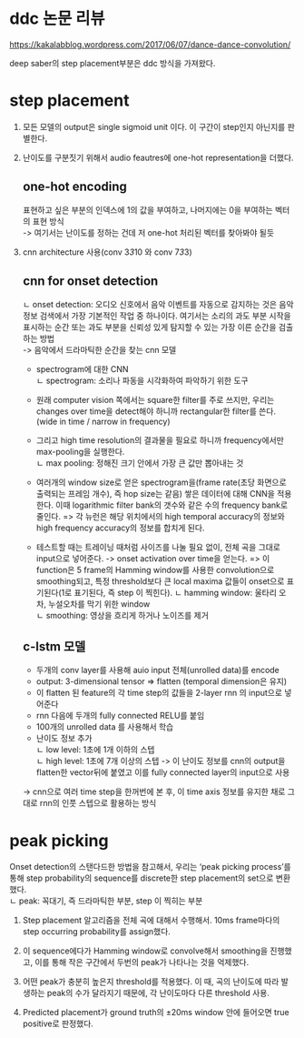 # ddc 논문 리뷰
https://kakalabblog.wordpress.com/2017/06/07/dance-dance-convolution/ 
    
deep saber의 step placement부분은 ddc 방식을 가져왔다.   

# step placement
1. 모든 모델의 output은 single sigmoid unit 이다. 이 구간이 step인지 아닌지를 판별한다. 
2. 난이도를 구분짓기 위해서 audio feautres에 one-hot representation을 더했다.
    ## one-hot encoding
    표현하고 싶은 부분의 인덱스에 1의 값을 부여하고, 나머지에는 0을 부여하는 벡터의 표현 방식    
    -> 여기서는 난이도를 정하는 건데 저 one-hot 처리된 벡터를 찾아봐야 될듯

3. cnn architecture 사용(conv 3*3*10 와 conv 7*3*3) 
    ## cnn for onset detection 
    ㄴ onset detection: 오디오 신호에서 음악 이벤트를 자동으로 감지하는 것은 음악 정보 검색에서 가장 기본적인 작업 중 하나이다. 여기서는 소리의 과도 부분 시작을 표시하는 순간 또는 과도 부분을 신뢰성 있게 탐지할 수 있는 가장 이른 순간을 검출하는 방법    
    -> 음악에서 드라마틱한 순간을 찾는 cnn 모델
    
    - spectrogram에 대한 CNN    
    ㄴ spectrogram: 소리나 파동을 시각화하여 파악하기 위한 도구

    - 원래 computer vision 쪽에서는 square한 filter를 주로 쓰지만,  우리는 changes over time을 detect해야 하니까 rectangular한 filter를 쓴다.(wide in time / narrow in frequency)

    - 그리고 high time resolution의 결과물을 필요로 하니까 frequency에서만 max-pooling을 실행한다.    
    ㄴ max pooling: 정해진 크기 안에서 가장 큰 값만 뽑아내는 것    

    - 여러개의 window size로 얻은 spectrogram을(frame rate(초당 화면으로 출력되는 프레임 개수), 즉 hop size는 같음) 쌓은 데이터에 대해 CNN을 적용한다. 
    이때 logarithmic filter bank의 갯수와 같은 수의 frequency bank로 줄인다. => 각 뉴런은 해당 위치에서의 high temporal accuracy의 정보와 high frequency accuracy의 정보를 합치게 된다.

    - 테스트할 때는 트레이닝 때처럼 사이즈를 나눌 필요 없이, 전체 곡을 그대로 input으로 넣어준다. ->  onset activation over time을 얻는다. => 이 function은 5 frame의 Hamming window를 사용한 convolution으로 smoothing되고, 특정 threshold보다 큰 local maxima 값들이 onset으로 표기된다(1로 표기된다, 즉 step 이 찍힌다).
    ㄴ hamming window: 울타리 오차, 누설오차를 막기 위한 window   
    ㄴ smoothing: 영상을 흐리게 하거나 노이즈를 제거   

    ## c-lstm 모델
    - 두개의 conv layer를 사용해 auio input 전체(unrolled data)를 encode
    - output: 3-dimensional tensor => flatten (temporal dimension은 유지)
    - 이 flatten 된 feature의 각 time step의 값들을 2-layer rnn 의 input으로 넣어준다
    - rnn 다음에 두개의 fully connected RELU를 붙임
    - 100개의 unrolled data 를 사용해서 학습
    - 난이도 정보 추가   
    ㄴ low level: 1초에 1개 이하의 스텝    
    ㄴ high level: 1초에 7개 이상의 스텝
    -> 이 난이도 정보를 cnn의 output을 flatten한 vector뒤에 붙였고 이를 fully connected layer의 input으로 사용    
       
    -> cnn으로 여러 time step을 한꺼번에 본 후, 이 time axis 정보를 유지한 채로 그대로 rnn의 인풋 스텝으로 활용하는 방식    

# peak picking

Onset detection의 스탠다드한 방법을 참고해서, 우리는 ‘peak picking process’를 통해 step probability의 sequence를 discrete한 step placement의 set으로 변환했다.    
ㄴ peak: 꼭대기, 즉 드라마틱한 부분, step 이 찍히는 부분    


1. Step placement 알고리즘을 전체 곡에 대해서 수행해서. 10ms frame마다의 step occurring probability를 assign했다.

2. 이 sequence에다가 Hamming window로 convolve해서 smoothing을 진행했고, 이를 통해 작은 구간에서 두번의 peak가 나타나는 것을 억제했다.

3. 어떤 peak가 충분히 높은지 threshold를 적용했다. 이 때, 곡의 난이도에 따라 발생하는 peak의 수가 달라지기 때문에, 각 난이도마다 다른 threshold 사용.

4. Predicted placement가 ground truth의 ±20ms window 안에 들어오면 true positive로 판정했다.



